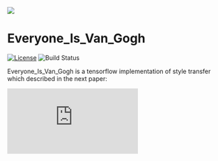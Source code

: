 
![](https://github.com/hualin95/Everyone_Is_Van_Gogh/blob/master/docs/logo.png)
# Everyone_Is_Van_Gogh
[![License](https://img.shields.io/badge/License-MIT-blue.svg)](https://github.com/hualin95/Everyone_Is_Van_Gogh/blob/master/LICENSE) 
![Build Status](https://img.shields.io/appveyor/ci/gruntjs/grunt/master.svg)

Everyone_Is_Van_Gogh is a tensorflow implementation of style transfer which described in the next paper:

![A Neural Algorithm of Artistic Style](https://arxiv.org/pdf/1508.06576v2.pdf)
